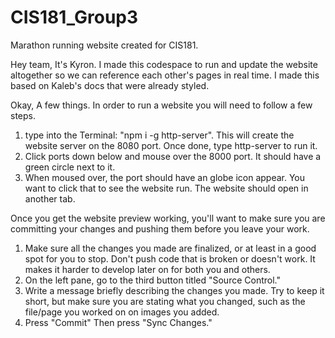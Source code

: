 # CIS181_Group3
Marathon running website created for CIS181.

Hey team, It's Kyron. I made this codespace to run and update the website altogether so we can reference each other's pages in real time. I made this based on Kaleb's docs that were already styled.

Okay, A few things. In order to run a website you will need to follow a few steps. 
1. type into the Terminal: "npm i -g http-server". This will create the website server on the 8080 port. Once done, type http-server to run it.
2. Click ports down below and mouse over the 8000 port. It should have a green circle next to it.
3. When moused over, the port should have an globe icon appear. You want to click that to see the website run. The website should open in another tab.

Once you get the website preview working, you'll want to make sure you are committing your changes and pushing them before you leave your work.
1. Make sure all the changes you made are finalized, or at least in a good spot for you to stop. Don't push code that is broken or doesn't work. It makes it harder to develop later on for both you and others.
2. On the left pane, go to the third button titled "Source Control."
3. Write a message briefly describing the changes you made. Try to keep it short, but make sure you are stating what you changed, such as the file/page you worked on on images you added.
4. Press "Commit" Then press "Sync Changes."
